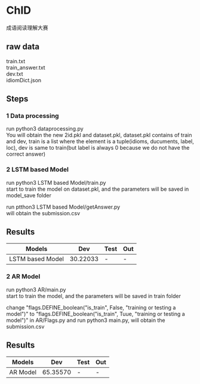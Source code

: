 # ChID
成语阅读理解大赛

## raw data 
train.txt<br/>
train_answer.txt<br/>
dev.txt<br/>
idiomDict.json<br/>

## Steps
### 1 Data processing <br/>
run python3 dataprocessing.py<br/>
You will obtain the new 2id.pkl and dataset.pkl, dataset.pkl contains of train and dev, train is a list where the element is a tuple(idioms, ducuments, label, loc), dev is same to train(but label is always 0 because we do not have the correct answer)<br/>
### 2 LSTM based Model<br/>
run python3 LSTM based Model/train.py<br/>
start to train the model on dataset.pkl, and the parameters will be saved in model_save folder<br/>

run ptthon3 LSTM based Model/getAnswer.py<br/>
will obtain the submission.csv

## Results

| Models            | Dev      | Test | Out  |
| ---------         | -------- | ---- | ---- |
| LSTM based Model  | 30.22033 | -    | -    |

### 2 AR Model<br/>
run python3 AR/main.py<br/>
start to train the model, and the parameters will be saved in train folder<br/>

change "flags.DEFINE_boolean("is_train", False, "training or testing a model")" to "flags.DEFINE_boolean("is_train", Tuue, "training or testing a model")" in AR/Flags.py and run python3 main.py, will obtain the submission.csv

## Results

| Models            | Dev      | Test | Out  |
| ---------         | -------- | ---- | ---- |
| AR Model          | 65.35570 | -    | -    |
